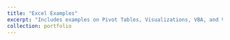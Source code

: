 ```yaml
---
title: "Excel Examples"
excerpt: "Includes examples on Pivot Tables, Visualizations, VBA, and VLOOKUP"
collection: portfolio
---
```


